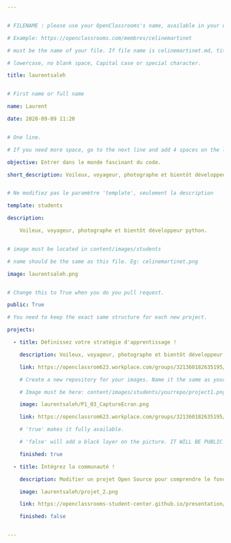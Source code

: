 ```yaml
---


# FILENAME : please use your OpenClassrooms's name, available in your url.

# Example: https://openclassrooms.com/membres/celinemartinet

# must be the name of your file. If file name is celinemartinet.md, title is celinemartinet.

# lowercase, no blank space, Capital case or special character.

title: laurentsaleh


# First name or full name

name: Laurent

date: 2020-09-09 11:20


# One line.

# If you need more space, go to the next line and add 4 spaces on the left, as in 'description'.

objective: Entrer dans le monde fascinant du code.

short_description: Voileux, voyageur, photographe et bientôt développeur python.


# Ne modifiez pas le paramètre 'template', seulement la description

template: students

description:

    Voileux, voyageur, photographe et bientôt développeur python.


# image must be located in content/images/students

# name should be the same as this file. Eg: celinemartinet.png

image: laurentsaleh.png


# Change this to True when you do you pull request.

public: True

# You need to keep the exact same structure for each new project.

projects:

  - title: Définissez votre stratégie d'apprentissage !

    description: Voileux, voyageur, photographe et bientôt développeur python.

    link: https://openclassrom623.workplace.com/groups/321360182635195/permalink/321362302634983

    # Create a new repository for your images. Name it the same as your nickname and profile picture.

    # Image must be here: content/images/students/yourrepo/project1.png

    image: laurentsaleh/P1_03_CaptureEcran.png

    link: https://openclassrom623.workplace.com/groups/321360182635195/permalink/321362302634983

    # 'true' makes it fully available.

    # 'false' will add a black layer on the picture. IT WILL BE PUBLIC!

    finished: true

  - title: Intégrez la communauté !

    description: Modifier un projet Open Source pour comprendre le fonctionnement de Git, Github et pull requests.

    image: laurentsaleh/projet_2.png

    link: https://openclassrooms-student-center.github.io/presentation/students/ratus.html

    finished: false


---
```

